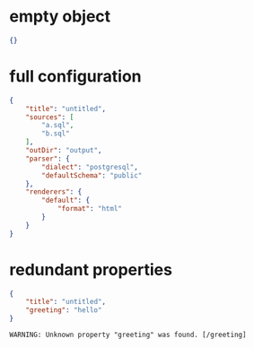 # empty object

```json
{}
```

# full configuration

```json
{
    "title": "untitled",
    "sources": [
        "a.sql",
        "b.sql"
    ],
    "outDir": "output",
    "parser": {
        "dialect": "postgresql",
        "defaultSchema": "public"
    },
    "renderers": {
        "default": {
            "format": "html"
        }
    }
}
```

# redundant properties


```json
{
    "title": "untitled",
    "greeting": "hello"
}
```

```
WARNING: Unknown property "greeting" was found. [/greeting]
```
